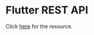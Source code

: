 <h1>Flutter REST API</h1>

<p>
  Click <a href="https://www.youtube.com/watch?v=Wsor0fci3Ss">here</a> for the
  resource.
</p>
